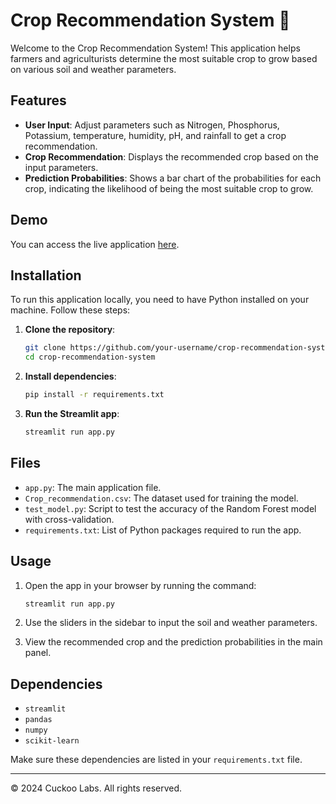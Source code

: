 # Crop Recommendation System 🌾

Welcome to the Crop Recommendation System! This application helps farmers and agriculturists determine the most suitable crop to grow based on various soil and weather parameters.

## Features

- **User Input**: Adjust parameters such as Nitrogen, Phosphorus, Potassium, temperature, humidity, pH, and rainfall to get a crop recommendation.
- **Crop Recommendation**: Displays the recommended crop based on the input parameters.
- **Prediction Probabilities**: Shows a bar chart of the probabilities for each crop, indicating the likelihood of being the most suitable crop to grow.

## Demo

You can access the live application [here](https://crop-recommendation-system-application.streamlit.app/).

## Installation

To run this application locally, you need to have Python installed on your machine. Follow these steps:

1. **Clone the repository**:
    ```bash
    git clone https://github.com/your-username/crop-recommendation-system.git
    cd crop-recommendation-system
    ```

2. **Install dependencies**:
    ```bash
    pip install -r requirements.txt
    ```

3. **Run the Streamlit app**:
    ```bash
    streamlit run app.py
    ```

## Files

- `app.py`: The main application file.
- `Crop_recommendation.csv`: The dataset used for training the model.
- `test_model.py`: Script to test the accuracy of the Random Forest model with cross-validation.
- `requirements.txt`: List of Python packages required to run the app.

## Usage

1. Open the app in your browser by running the command:
    ```bash
    streamlit run app.py
    ```

2. Use the sliders in the sidebar to input the soil and weather parameters.

3. View the recommended crop and the prediction probabilities in the main panel.

## Dependencies

- `streamlit`
- `pandas`
- `numpy`
- `scikit-learn`

Make sure these dependencies are listed in your `requirements.txt` file.

---

&copy; 2024 Cuckoo Labs. All rights reserved.
